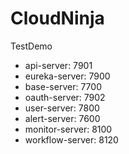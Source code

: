 # CloudNinja
TestDemo


- api-server: 7901
- eureka-server: 7900
- base-server: 7700
- oauth-server: 7902
- user-server: 7800
- alert-server: 7600
- monitor-server: 8100
- workflow-server: 8120
